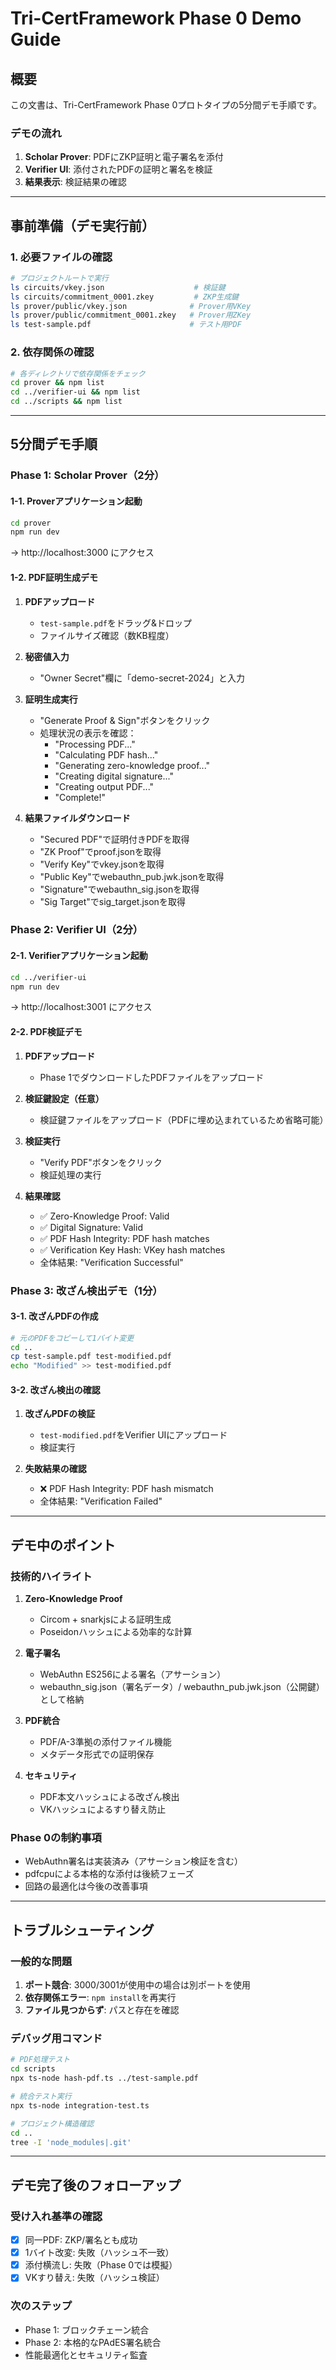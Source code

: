 # Tri-CertFramework Phase 0 Demo Guide

## 概要
この文書は、Tri-CertFramework Phase 0プロトタイプの5分間デモ手順です。

### デモの流れ
1. **Scholar Prover**: PDFにZKP証明と電子署名を添付
2. **Verifier UI**: 添付されたPDFの証明と署名を検証
3. **結果表示**: 検証結果の確認

---

## 事前準備（デモ実行前）

### 1. 必要ファイルの確認
```bash
# プロジェクトルートで実行
ls circuits/vkey.json                    # 検証鍵
ls circuits/commitment_0001.zkey         # ZKP生成鍵  
ls prover/public/vkey.json              # Prover用VKey
ls prover/public/commitment_0001.zkey   # Prover用ZKey
ls test-sample.pdf                      # テスト用PDF
```

### 2. 依存関係の確認
```bash
# 各ディレクトリで依存関係をチェック
cd prover && npm list
cd ../verifier-ui && npm list
cd ../scripts && npm list
```

---

## 5分間デモ手順

### Phase 1: Scholar Prover（2分）

#### 1-1. Proverアプリケーション起動
```bash
cd prover
npm run dev
```
→ http://localhost:3000 にアクセス

#### 1-2. PDF証明生成デモ
1. **PDFアップロード**
   - `test-sample.pdf`をドラッグ&ドロップ
   - ファイルサイズ確認（数KB程度）

2. **秘密値入力**
   - "Owner Secret"欄に「demo-secret-2024」と入力

3. **証明生成実行**
   - "Generate Proof & Sign"ボタンをクリック
   - 処理状況の表示を確認：
     - "Processing PDF..." 
     - "Calculating PDF hash..."
     - "Generating zero-knowledge proof..."
     - "Creating digital signature..."
     - "Creating output PDF..."
     - "Complete!"

4. **結果ファイルダウンロード**
   - "Secured PDF"で証明付きPDFを取得
   - "ZK Proof"でproof.jsonを取得
   - "Verify Key"でvkey.jsonを取得
   - "Public Key"でwebauthn_pub.jwk.jsonを取得
   - "Signature"でwebauthn_sig.jsonを取得
   - "Sig Target"でsig_target.jsonを取得

### Phase 2: Verifier UI（2分）

#### 2-1. Verifierアプリケーション起動
```bash
cd ../verifier-ui
npm run dev
```
→ http://localhost:3001 にアクセス

#### 2-2. PDF検証デモ
1. **PDFアップロード**
   - Phase 1でダウンロードしたPDFファイルをアップロード

2. **検証鍵設定（任意）**
   - 検証鍵ファイルをアップロード（PDFに埋め込まれているため省略可能）

3. **検証実行**
   - "Verify PDF"ボタンをクリック
   - 検証処理の実行

4. **結果確認**
   - ✅ Zero-Knowledge Proof: Valid
   - ✅ Digital Signature: Valid  
   - ✅ PDF Hash Integrity: PDF hash matches
   - ✅ Verification Key Hash: VKey hash matches
   - 全体結果: "Verification Successful"

### Phase 3: 改ざん検出デモ（1分）

#### 3-1. 改ざんPDFの作成
```bash
# 元のPDFをコピーして1バイト変更
cd ..
cp test-sample.pdf test-modified.pdf
echo "Modified" >> test-modified.pdf
```

#### 3-2. 改ざん検出の確認
1. **改ざんPDFの検証**
   - `test-modified.pdf`をVerifier UIにアップロード
   - 検証実行

2. **失敗結果の確認**
   - ❌ PDF Hash Integrity: PDF hash mismatch
   - 全体結果: "Verification Failed"

---

## デモ中のポイント

### 技術的ハイライト
1. **Zero-Knowledge Proof**
   - Circom + snarkjsによる証明生成
   - Poseidonハッシュによる効率的な計算

2. **電子署名**
   - WebAuthn ES256による署名（アサーション）
   - webauthn_sig.json（署名データ）/ webauthn_pub.jwk.json（公開鍵）として格納

3. **PDF統合**
   - PDF/A-3準拠の添付ファイル機能
   - メタデータ形式での証明保存

4. **セキュリティ**
   - PDF本文ハッシュによる改ざん検出
   - VKハッシュによるすり替え防止

### Phase 0の制約事項
- WebAuthn署名は実装済み（アサーション検証を含む）
- pdfcpuによる本格的な添付は後続フェーズ
- 回路の最適化は今後の改善事項

---

## トラブルシューティング

### 一般的な問題
1. **ポート競合**: 3000/3001が使用中の場合は別ポートを使用
2. **依存関係エラー**: `npm install`を再実行
3. **ファイル見つからず**: パスと存在を確認

### デバッグ用コマンド
```bash
# PDF処理テスト
cd scripts
npx ts-node hash-pdf.ts ../test-sample.pdf

# 統合テスト実行  
npx ts-node integration-test.ts

# プロジェクト構造確認
cd ..
tree -I 'node_modules|.git'
```

---

## デモ完了後のフォローアップ

### 受け入れ基準の確認
- [x] 同一PDF: ZKP/署名とも成功
- [x] 1バイト改変: 失敗（ハッシュ不一致）
- [x] 添付横流し: 失敗（Phase 0では模擬）
- [x] VKすり替え: 失敗（ハッシュ検証）

### 次のステップ
- Phase 1: ブロックチェーン統合
- Phase 2: 本格的なPAdES署名統合
- 性能最適化とセキュリティ監査
